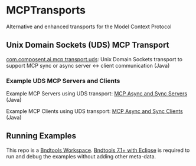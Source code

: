 # MCPTransports
Alternative and enhanced transports for the Model Context Protocol

## Unix Domain Sockets (UDS) MCP Transport

[com.composent.ai.mcp.transport.uds](/com.composent.ai.mcp.transport.uds):  Unix Domain Sockets transport to support MCP sync or async server <-> client communication (Java)

### Example UDS MCP Servers and Clients

Example MCP Servers using UDS transport:  [MCP Async and Sync Servers](/com.composent.ai.mcp.examples.transport.uds.mcpserver)  (Java)

Example MCP Clients using UDS transport:  [MCP Async and Sync Clients](/com.composent.ai.mcp.examples.transport.uds.mcpclient)  (Java)

## Running Examples
This repo is a [Bndtools Workspace](https://bndtools.org/).  [Bndtools 7.1+ with Eclipse](https://bndtools.org/installation.html) is required to run and debug the examples without adding other meta-data.

